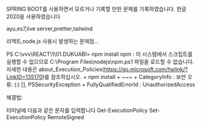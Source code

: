 SPRING BOOT를 사용하면서 모르거나 기록할 만한 문제를 기록하였습니다.
한글 2020을 사용하였습니다


ayu,es7,live server,prettier,tailwind


리액트,node.js 사용시 발생하는 문제점...

PS C:\vvv\REACT\1\01.DUKUABI> npm install npm : 이 시스템에서 스크립트를 실행할 수 없으므로 C:\Program Files\nodejs\npm.ps1 파일을 로드할 수 없습니다. 자세한 내용은 about_Execution_Policies(https://go.microsoft.com/fwlink/?LinkID=135170)를 참조하십시오. + npm install + ~~~ + CategoryInfo : 보안 오류: (:) [], PSSecurityException + FullyQualifiedErrorId : UnauthorizedAccess

해결법: 

터미널에 다음과 같은 문자를 입력합니다
Get-ExecutionPolicy
Set-ExecutionPolicy RemoteSigned

